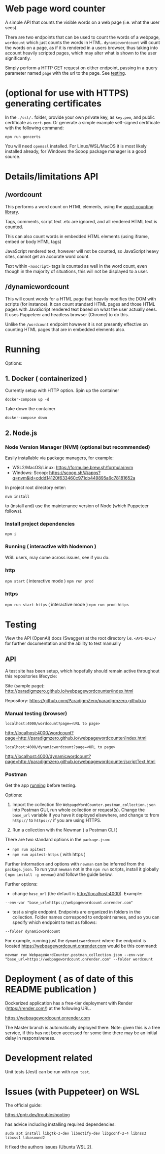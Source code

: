 # Web page word counter

A simple API that counts the visible words on a web page (i.e. what the user sees).

There are two endpoints that can be used to count the words of a webpage, `wordcount` which just counts the words in HTML. `dynamicwordcount` will count the words on a page, as if it is rendered in a users browser, thus taking into account heavily scripted pages, which may alter what is shown to the user significantly.

Simply perform a HTTP GET request on either endpoint, passing in a query parameter named `page` with the url to the page. See [testing](#testing).

# (optional for use with HTTPS) generating certificates

In the `./ssl/.` folder, provide your own private key, as `key.pem`, and public certificate as `cert.pem`. Or generate a simple example self-signed certificate with the following command:

`npm run gencerts`

You will need `openssl` installed. For Linux/WSL/MacOS it is most likely installed already, for Windows the Scoop package manager is a good source.

# Details/limitations API

## /wordcount

This performs a word count on HTML elements, using the [word-counting library](https://www.npmjs.com/package/word-counting/).

Tags, comments, script text .etc are ignored, and all rendered HTML text is counted.

This can also count words in embedded HTML elements (using iframe, embed or body HTML tags)

JavaScript rendered text, however will not be counted, so JavaScript heavy sites, cannot get an accurate word count.

Text within `<noscript>` tags is counted as well in the word count, even though in the majority of situations, this will not be displayed to a user.

## /dynamicwordcount

This will count words for a HTML page that heavily modifies the DOM with scripts (for instance). It can count standard HTML pages and those HTML pages with JavaScript rendered text based on what the user actually sees. It uses Puppeteer and headless browser (Chrome) to do this.

Unlike the `/wordcount` endpoint however it is not presently effective on counting HTML pages that are in embedded elements also.

# Running

Options:

## 1. Docker ( containerized )

Currently setup with HTTP option. Spin up the container

`docker-compose up -d`

Take down the container

`docker-compose down`

## 2. Node.js

### Node Version Manager (NVM) (optional but recommended)

Easily installable via package managers, for example:

- WSL2/MacOS/Linux: <https://formulae.brew.sh/formula/nvm>
- Windows: Scoop: <https://scoop.sh/#/apps?q=nvm&id=cddd14120f633460c971cb449895a6c78181652a>

In project root directory enter:

`nvm install`

to (install and) use the maintenance version of Node (which Puppeteer follows). 

### Install project dependencies

`npm i`

### Running ( interactive with Nodemon )

WSL users, may come across issues, see if you do.

### http

`npm start` ( interactive mode )
`npm run prod`

### https

`npm run start-https` ( interactive mode )
`npm run prod-https`

# Testing

View the API (OpenAI) docs (Swagger) at the root directory i.e. `<API-URL>/` for further documentation and the ability to test manually

## API

A test site has been setup, which hopefully should remain active throughout this repositories lifecycle:

Site (sample page):
<http://paradigmzero.github.io/webpagewordcounter/index.html>

Repository:
<https://github.com/ParadigmZero/paradigmzero.github.io>

### Manual testing (browser)

`localhost:4000/wordcount?page=<URL to page>`

<http://localhost:4000/wordcount?page=http://paradigmzero.github.io/webpagewordcounter/index.html>

`localhost:4000/dynamicwordcount?page=<URL to page>`

<http://localhost:4000/dynamicwordcount?page=http://paradigmzero.github.io/webpagewordcounter/scriptText.html>


### Postman

Get the app [running](#running) before testing.

Options:

1. Import the collection file `WebpageWordCounter.postman_collection.json` into Postman GUI, run whole collection or request(s). Change the `base_url` variable if you have it deployed elsewhere, and change to from `http://` to `https://` if you are using HTTPS.

2. Run a collection with the Newman ( a Postman CLI )

There are two standard options in the `package.json`:
- `npm run apitest`
- `npm run apitest-https` ( with https )

Further information and options with `newman` can be inferred from the `package.json`. To run your `newman` not in the `npm run` scripts, install it globally ( `npm install -g newman`) and follow the guide below.

Further options:

- change `base_url` (the default is <http://localhost:4000>). Example:

`--env-var "base_url=https://webpagewordcount.onrender.com"`

- test a single endpoint. Endpoints are organized in folders in the collection. Folder names correspond to endpoint names, and so you can specify which endpoint to test as follows:

`--folder dynamicwordcount`

For example, running just the `dynamicwordcount` where the endpoint is located <https://webpagewordcount.onrender.com> would be this command:

`newman run WebpageWordCounter.postman_collection.json --env-var "base_url=https://webpagewordcount.onrender.com" --folder wordcount`

# Deployment ( as of date of this README publication )

Dockerized application has a free-tier deployment with Render (<https://render.com/>) at the following URL.

<https://webpagewordcount.onrender.com>

The Master branch is automatically deployed there. Note: given this is a free service, if this has not been accessed for some time there may be an initial delay in responsiveness.

# Development related

Unit tests (Jest) can be run with `npm test`.

# Issues (with Puppeteer) on WSL

The official guide:

<https://pptr.dev/troubleshooting>

has advice including installing required dependencies:

`sudo apt install libgtk-3-dev libnotify-dev libgconf-2-4 libnss3 libxss1 libasound2`

It fixed the authors issues (Ubuntu WSL 2).